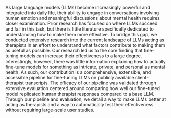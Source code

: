 As large language models (LLMs) become increasingly powerful and integrated into daily life, their ability to engage in conversations involving human emotion and meaningful discussions about mental health requires closer examination. Prior research has focused on where LLMs succeed and fail in this task, but there is little literature specifically dedicated to understanding how to make them more effective. To bridge this gap, we conducted extensive research into the current landscape of LLMs acting as therapists in an effort to understand what factors contribute to making them as useful as possible. Our research led us to the core finding that fine-tuning models can increase their effectiveness to a large degree. Interestingly, however, there was little information explaining how to actually fine-tune models for something as intricate, private, and personal as mental health. As such, our contribution is a comprehensive, extensible, and accessible pipeline for fine-tuning LLMs on publicly available client-therapist transcripts. The efficacy of our pipeline was validated through extensive evaluation centered around comparing how well our fine-tuned model replicated human therapist responses compared to a base LLM. Through our pipeline and evaluation, we detail a way to make LLMs better at acting as therapists and a way to automatically test their effectiveness without requiring large-scale user studies.
